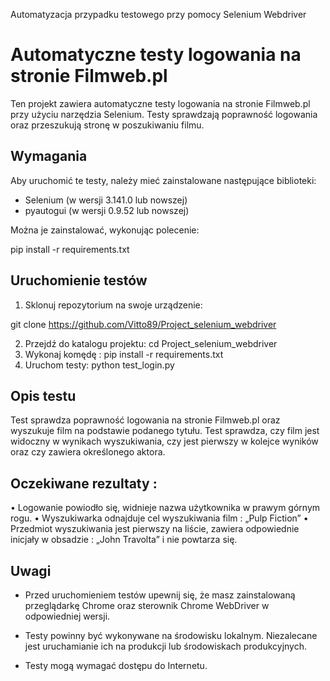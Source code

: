 Automatyzacja przypadku testowego przy pomocy Selenium Webdriver

# Automatyczne testy logowania na stronie Filmweb.pl

Ten projekt zawiera automatyczne testy logowania na stronie Filmweb.pl przy użyciu narzędzia Selenium. Testy sprawdzają poprawność logowania oraz przeszukują stronę w poszukiwaniu filmu.

## Wymagania

Aby uruchomić te testy, należy mieć zainstalowane następujące biblioteki:
- Selenium (w wersji 3.141.0 lub nowszej)
- pyautogui (w wersji 0.9.52 lub nowszej)

Można je zainstalować, wykonując polecenie:

pip install -r requirements.txt

## Uruchomienie testów

1. Sklonuj repozytorium na swoje urządzenie:

git clone https://github.com/Vitto89/Project_selenium_webdriver

2. Przejdź do katalogu projektu: cd Project_selenium_webdriver
3. Wykonaj komędę : pip install -r requirements.txt
4. Uruchom testy: python test_login.py

## Opis testu

Test sprawdza poprawność logowania na stronie Filmweb.pl oraz wyszukuje film na podstawie podanego tytułu. Test sprawdza, czy film jest widoczny w wynikach wyszukiwania, czy jest pierwszy w kolejce wyników oraz czy zawiera określonego aktora.

## Oczekiwane rezultaty :
• Logowanie powiodło się, widnieje nazwa użytkownika w prawym górnym rogu.
• Wyszukiwarka odnajduje cel wyszukiwania film : „Pulp Fiction”
• Przedmiot wyszukiwania jest pierwszy na liście, zawiera odpowiednie inicjały w
obsadzie : „John Travolta” i nie powtarza się.

## Uwagi

- Przed uruchomieniem testów upewnij się, że masz zainstalowaną przeglądarkę Chrome oraz sterownik Chrome WebDriver w odpowiedniej wersji.

- Testy powinny być wykonywane na środowisku lokalnym. Niezalecane jest uruchamianie ich na produkcji lub środowiskach produkcyjnych.

- Testy mogą wymagać dostępu do Internetu.

















